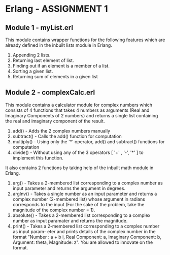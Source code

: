 # Erlang - ASSIGNMENT 1

## Module 1 - myList.erl
This module contains wrapper functions for the following features which are already defined in the inbuilt
lists module in Erlang.

1. Appending 2 lists.
2. Returning last element of list.
3. Finding out if an element is a member of a list.
4. Sorting a given list.
5. Returning sum of elements in a given list


## Module 2 - complexCalc.erl
This module contains a calculator module for complex numbers which consists of 4 functions that takes 4
numbers as arguments (Real and Imaginary Components of 2 numbers) and returns a single
list containing the real and imaginary component of the result.

1. add() - Adds the 2 complex numbers manually
2. subtract() - Calls the add() function for computation
3. multiply() - Using only the '*' operator, add() and subtract() functions for
computation
4. divide() - Without using any of the 3 operators [ '+' , '-', '*' ] to
implement this function.

It also contains 2 functions by taking help of the inbuilt math module in Erlang.
1. arg() - Takes a 2-membered list corresponding to a complex number as input parameter
and returns the argument in degrees.
2. argInv() - Takes a single number as an input parameter and returns a complex number
(2-membered list) whose argument in radians corresponds to the input (For the sake
of the problem, take the magnitude of the complex number = 1).
3. absolute() - Takes a 2-membered list corresponding to a complex number as input
paramater and returns the magnitude.
4. print() - Takes a 2-membered list corresponding to a complex number as input param-
eter and prints details of the complex number in the format "Number : a + b i, Real
Component: a, Imaginary Component: b, Argument: theta, Magnitude: z". You are
allowed to innovate on the format.
